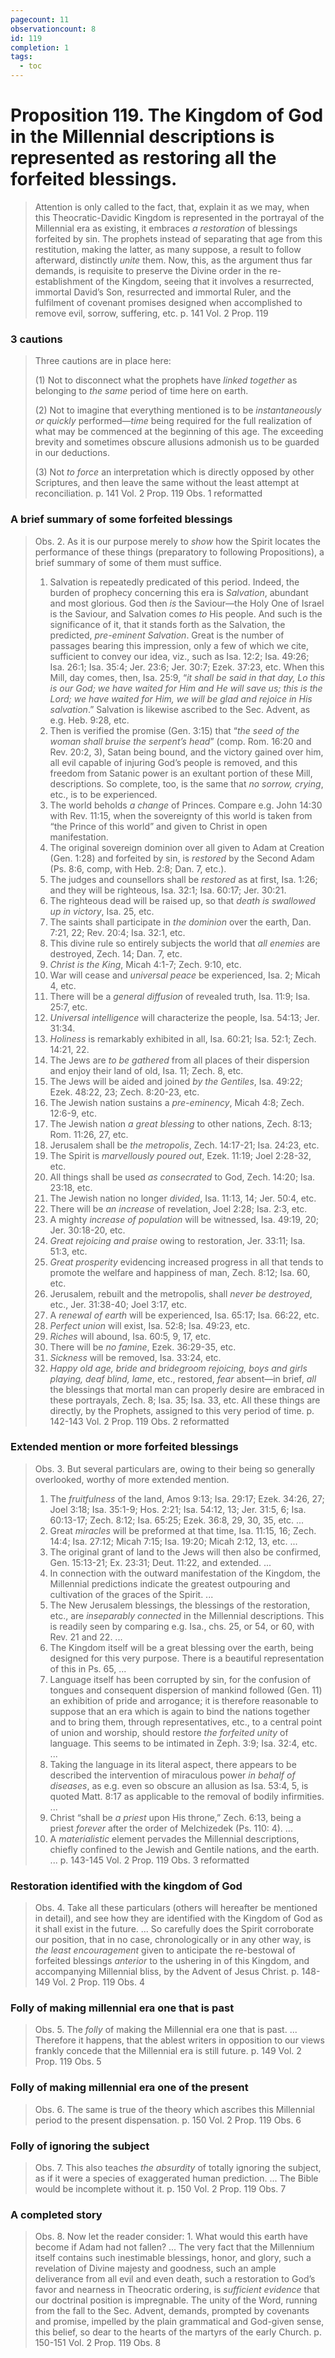 ```yaml
---
pagecount: 11
observationcount: 8
id: 119
completion: 1
tags:
  - toc
---
```

# Proposition 119. The Kingdom of God in the Millennial descriptions is represented as restoring all the forfeited blessings.

>Attention is only called to the fact, that, explain it as we may, when this Theocratic-Davidic Kingdom is represented in the portrayal of the Millennial era as existing, it embraces *a restoration* of blessings forfeited by sin. The prophets instead of separating that age from this restitution, making the latter, as many suppose, a result to follow afterward, distinctly *unite* them. Now, this, as the argument thus far demands, is requisite to preserve the Divine order in the re-establishment of the Kingdom, seeing that it involves a resurrected, immortal David’s Son, resurrected and immortal Ruler, and the fulfilment of covenant promises designed when accomplished to remove evil, sorrow, suffering, etc.
>p. 141 Vol. 2 Prop. 119
### 3 cautions
>Three cautions are in place here: 
>
>(1) Not to disconnect what the prophets have *linked together* as belonging to *the same* period of time here on earth. 
>
>(2) Not to imagine that everything mentioned is to be *instantaneously or quickly* performed—*time* being required for the full realization of what may be commenced at the beginning of this age. The exceeding brevity and sometimes obscure allusions admonish us to be guarded in our deductions. 
>
>(3) Not *to force* an interpretation which is directly opposed by other Scriptures, and then leave the same without the least attempt at reconciliation.
>p. 141 Vol. 2 Prop. 119 Obs. 1  reformatted
### A brief summary of some forfeited blessings
>Obs. 2. As it is our purpose merely to *show* how the Spirit locates the performance of these things (preparatory to following Propositions), a brief summary of some of them must suffice. 
>1. Salvation is repeatedly predicated of this period. Indeed, the burden of prophecy concerning this era is *Salvation*, abundant and most glorious. God then *is* the Saviour—the Holy One of Israel is the Saviour, and Salvation comes *to* His people. And such is the significance of it, that it stands forth as the Salvation, the predicted, *pre-eminent Salvation*. Great is the number of passages bearing this impression, only a few of which we cite, sufficient to convey our idea, viz., such as Isa. 12:2; Isa. 49:26; Isa. 26:1; Isa. 35:4; Jer. 23:6; Jer. 30:7; Ezek. 37:23, etc. When this Mill, day comes, then, Isa. 25:9, “*it shall be said in that day, Lo this is our God; we have waited for Him and He will save us; this is the Lord; we have waited for Him, we will be glad and rejoice in His salvation*.” Salvation is likewise ascribed to the Sec. Advent, as e.g. Heb. 9:28, etc. 
>2. Then is verified the promise (Gen. 3:15) that “*the seed of the woman shall bruise the serpent’s head*” (comp. Rom. 16:20 and Rev. 20:2, 3), Satan being bound, and the victory gained over him, all evil capable of injuring God’s people is removed, and this freedom from Satanic power is an exultant portion of these Mill, descriptions. So complete, too, is the same that *no sorrow, crying*, etc., is to be experienced. 
>3. The world beholds *a change* of Princes. Compare e.g. John 14:30 with Rev. 11:15, when the sovereignty of this world is taken from “the Prince of this world” and given to Christ in open manifestation. 
>4. The original sovereign dominion over all given to Adam at Creation (Gen. 1:28) and forfeited by sin, is *restored* by the Second Adam (Ps. 8:6, comp, with Heb. 2:8; Dan. 7, etc.). 
>5. The judges and counsellors shall be *restored* as at first, Isa. 1:26; and they will be righteous, Isa. 32:1; Isa. 60:17; Jer. 30:21. 
>6. The righteous dead will be raised up, so that *death is swallowed up in victory*, Isa. 25, etc. 
>7. The saints shall participate in *the dominion* over the earth, Dan. 7:21, 22; Rev. 20:4; Isa. 32:1, etc. 
>8. This divine rule so entirely subjects the world that *all enemies* are destroyed, Zech. 14; Dan. 7, etc. 
>9. *Christ is the King*, Micah 4:1-7; Zech. 9:10, etc. 
>10. War will cease and *universal peace* be experienced, Isa. 2; Micah 4, etc. 
>11. There will be a *general diffusion* of revealed truth, Isa. 11:9; Isa. 25:7, etc. 
>12. *Universal intelligence* will characterize the people, Isa. 54:13; Jer. 31:34. 
>13. *Holiness* is remarkably exhibited in all, Isa. 60:21; Isa. 52:1; Zech. 14:21, 22. 
>14. The Jews are *to be gathered* from all places of their dispersion and enjoy their land of old, Isa. 11; Zech. 8, etc. 
>15. The Jews will be aided and joined *by the Gentiles*, Isa. 49:22; Ezek. 48:22, 23; Zech. 8:20-23, etc. 
>16. The Jewish nation sustains a *pre-eminency*, Micah 4:8; Zech. 12:6-9, etc. 
>17. The Jewish nation *a great blessing* to other nations, Zech. 8:13; Rom. 11:26, 27, etc. 
>18. Jerusalem shall be *the metropolis*, Zech. 14:17-21; Isa. 24:23, etc. 
>19. The Spirit is *marvellously poured out*, Ezek. 11:19; Joel 2:28-32, etc. 
>20. All things shall be used *as consecrated* to God, Zech. 14:20; Isa. 23:18, etc. 
>21. The Jewish nation no longer *divided*, Isa. 11:13, 14; Jer. 50:4, etc. 
>22. There will be *an increase* of revelation, Joel 2:28; Isa. 2:3, etc. 
>23. A mighty *increase of population* will be witnessed, Isa. 49:19, 20; Jer. 30:18-20, etc. 
>24. *Great rejoicing and praise* owing to restoration, Jer. 33:11; Isa. 51:3, etc. 
>25. *Great prosperity* evidencing increased progress in all that tends to promote the welfare and happiness of man, Zech. 8:12; Isa. 60, etc. 
>26. Jerusalem, rebuilt and the metropolis, shall *never be destroyed*, etc., Jer. 31:38-40; Joel 3:17, etc. 
>27. A *renewal of earth* will be experienced, Isa. 65:17; Isa. 66:22, etc. 
>28. *Perfect union* will exist, Isa. 52:8; Isa. 49:23, etc. 
>29. *Riches* will abound, Isa. 60:5, 9, 17, etc. 
>30. There will be *no famine*, Ezek. 36:29-35, etc. 
>31. *Sickness* will be removed, Isa. 33:24, etc. 
>32. *Happy old age, bride and bridegroom rejoicing, boys and girls playing, deaf blind, lame*, etc., restored, *fear* absent—in brief, *all* the blessings that mortal man can properly desire are embraced in these portrayals, Zech. 8; Isa. 35; Isa. 33, etc. 
>All these things are directly, by the Prophets, assigned to this very period of time.
>p. 142-143 Vol. 2 Prop. 119 Obs. 2 reformatted
### Extended mention or more forfeited blessings
>Obs. 3. But several particulars are, owing to their being so generally overlooked, worthy of more extended mention.
>1. The *fruitfulness* of the land, Amos 9:13; Isa. 29:17; Ezek. 34:26, 27; Joel 3:18; Isa. 35:1-9; Hos. 2:21; Isa. 54:12, 13; Jer. 31:5, 6; Isa. 60:13-17; Zech. 8:12; Isa. 65:25; Ezek. 36:8, 29, 30, 35, etc. ...
>2. Great *miracles* will be preformed at that time, Isa. 11:15, 16; Zech. 14:4; Isa. 27:12; Micah 7:15; Isa. 19:20; Micah 2:12, 13, etc. ...
>3. The original grant of land to the Jews will then also be confirmed, Gen. 15:13-21; Ex. 23:31; Deut. 11:22, and extended. ...
>4. In connection with the outward manifestation of the Kingdom, the Millennial predictions indicate the greatest outpouring and cultivation of the graces of the Spirit. ...
>5. The New Jerusalem blessings, the blessings of the restoration, etc., are *inseparably connected* in the Millennial descriptions. This is readily seen by comparing e.g. Isa., chs. 25, or 54, or 60, with Rev. 21 and 22. ...
>6. The Kingdom itself will be a great blessing over the earth, being designed for this very purpose. There is a beautiful representation of this in Ps. 65, ...
>7. Language itself has been corrupted by sin, for the confusion of tongues and consequent dispersion of mankind followed (Gen. 11) an exhibition of pride and arrogance; it is therefore reasonable to suppose that an era which is again to bind the nations together and to bring them, through representatives, etc., to a central point of union and worship, should restore *the forfeited unity* of language. This seems to be intimated in Zeph. 3:9; Isa. 32:4, etc. ...
>8. Taking the language in its literal aspect, there appears to be described the intervention of miraculous power *in behalf of diseases*, as e.g. even so obscure an allusion as Isa. 53:4, 5, is quoted Matt. 8:17 as applicable to the removal of bodily infirmities. ...
>9. Christ “shall be *a priest* upon His throne,” Zech. 6:13, being a priest *forever* after the order of Melchizedek (Ps. 110: 4). ...
>10. A *materialistic* element pervades the Millennial descriptions, chiefly confined to the Jewish and Gentile nations, and the earth. ...
>p. 143-145 Vol. 2 Prop. 119 Obs. 3 reformatted
### Restoration identified with the kingdom of God
>Obs. 4. Take all these particulars (others will hereafter be mentioned in detail), and see how they are identified with the Kingdom of God as it shall exist in the future.
>...
>So carefully does the Spirit corroborate our position, that in no case, chronologically or in any other way, is *the least encouragement* given to anticipate the re-bestowal of forfeited blessings *anterior* to the ushering in of this Kingdom, and accompanying Millennial bliss, by the Advent of Jesus Christ.
>p. 148-149 Vol. 2 Prop. 119 Obs. 4
### Folly of making millennial era one that is past
>Obs. 5. The *folly* of making the Millennial era one that is past.
>...
>Therefore it happens, that the ablest writers in opposition to our views frankly concede that the Millennial era is still future.
>p. 149 Vol. 2 Prop. 119 Obs. 5
### Folly of making millennial era one of the present
>Obs. 6. The same is true of the theory which ascribes this Millennial period to the present dispensation.
>p. 150 Vol. 2 Prop. 119 Obs. 6
### Folly of ignoring the subject
>Obs. 7. This also teaches *the absurdity* of totally ignoring the subject, as if it were a species of exaggerated human prediction.
>...
>The Bible would be incomplete without it.
>p. 150 Vol. 2 Prop. 119 Obs. 7
### A completed story
>Obs. 8. Now let the reader consider: 1. What would this earth have become if Adam had not fallen?
>...
>The very fact that the Millennium itself contains such inestimable blessings, honor, and glory, such a revelation of Divine majesty and goodness, such an ample deliverance from all evil and even death, such a restoration to God’s favor and nearness in Theocratic ordering, is *sufficient evidence* that our doctrinal position is impregnable. The unity of the Word, running from the fall to the Sec. Advent, demands, prompted by covenants and promise, impelled by the plain grammatical and God-given sense, this belief, so dear to the hearts of the martyrs of the early Church.
>p. 150-151 Vol. 2 Prop. 119 Obs. 8



